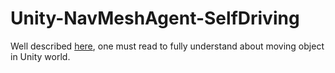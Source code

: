 # Unity-NavMeshAgent-SelfDriving

Well described [here](http://angryant.com/2014/03/07/Moving-in-Unity/), one must read to fully understand about moving object in Unity world.
